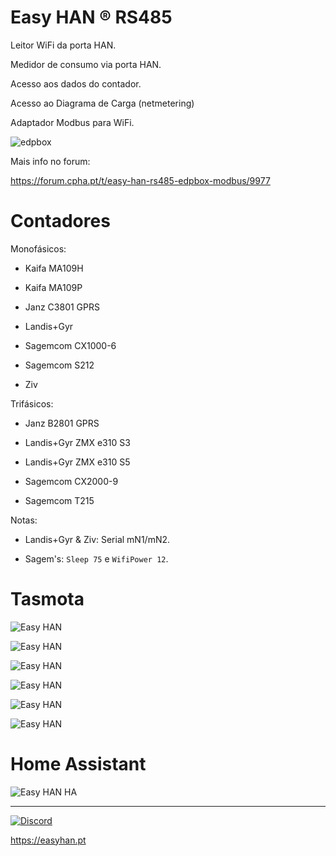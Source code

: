 # Easy HAN ® RS485

Leitor WiFi da porta HAN.

Medidor de consumo via porta HAN. 

Acesso aos dados do contador.

Acesso ao Diagrama de Carga (netmetering)

Adaptador Modbus para WiFi.

![edpbox](./edpbox1-20221029.jpg)


Mais info no forum:

https://forum.cpha.pt/t/easy-han-rs485-edpbox-modbus/9977

# Contadores

Monofásicos:

- Kaifa MA109H

- Kaifa MA109P

- Janz C3801 GPRS

- Landis+Gyr

- Sagemcom CX1000-6

- Sagemcom S212

- Ziv

Trifásicos:

- Janz B2801 GPRS

- Landis+Gyr ZMX e310 S3

- Landis+Gyr ZMX e310 S5

- Sagemcom CX2000-9

- Sagemcom T215

Notas:

- Landis+Gyr & Ziv: Serial mN1/mN2.

- Sagem's: ```Sleep 75``` e ```WifiPower 12```.

# Tasmota

![Easy HAN](./img/tasmota1-0812.jpg)

![Easy HAN](./img/tasmota2-0812.jpg)

![Easy HAN](./img/tasmota3-0812.jpg)

![Easy HAN](./img/tasmota4-0812.jpg)

![Easy HAN](./img/chartjs1-0812.jpg)

![Easy HAN](./img/chartjs2-0812.jpg)

# Home Assistant

![Easy HAN HA](./ha1-221022.jpg)

---

[![Discord](https://img.shields.io/discord/494714310518505472?style=plastic&logo=discord)](https://discord.gg/Mh9mTEA) 

https://easyhan.pt

